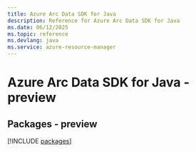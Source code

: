 ```yaml
---
title: Azure Arc Data SDK for Java
description: Reference for Azure Arc Data SDK for Java
ms.date: 06/12/2025
ms.topic: reference
ms.devlang: java
ms.service: azure-resource-manager
---
```

# Azure Arc Data SDK for Java - preview
## Packages - preview
[!INCLUDE [packages](arc-data-index.md)]